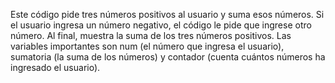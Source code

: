 Este código pide tres números positivos al usuario y 
suma esos números. Si el usuario ingresa un número 
negativo, el código le pide que ingrese otro número. 
Al final, muestra la suma de los tres números positivos. 
Las variables importantes son num (el número que ingresa 
el usuario), sumatoria (la suma de los números) y contador 
(cuenta cuántos números ha ingresado el usuario).
